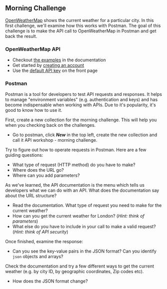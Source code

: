 ## Morning Challenge
[OpenWeatherMap](https://openweathermap.org/city) shows the current weather for a particular city.
In this first challenge, we'll examine how this works with Postman. The goal of this challenge is to make the API call to OpenWeatherMap in Postman and get back the result.

### OpenWeatherMap API
- Checkout [the examples](https://openweathermap.org/current) in the documentation
- Get started by [creating an account](https://openweathermap.org/appid)
- Use the [default API key](https://home.openweathermap.org/api_keys) on the front page

### Postman
Postman is a tool for developers to test API requests and responses. It helps to manage "environment variables" (e.g. authentication and keys) and has become indispensable when working with APIs. Due to it's popularity, it's good to know how to use it.

First, create a new collection for the morning challenge. This will help you when you checking back on the challenges.
- Go to postman, click **_New_** in the top left, create the new collection and call it API workshop - morning challenge.

Try to figure out how to operate requests in Postman. Here are a few guiding questions:
- What type of request (HTTP method) do you have to make?
- Where does the URL go?
- Where can you add parameters?

As we've learned, the API documentation is the menu which tells us developers what we can do with an API. What does the documentation say about the URL structure?
- Read the documentation. What type of request you need to make for the current weather?
- How can you get the current weather for London? (*Hint: think of parameters*)
- What else do you have to include in your call to make a valid request? (*Hint: think of API security*)

Once finished, examine the response:
- Can you see the key-value pairs in the JSON format? Can you identify `json` objects and arrays?

Check the documentation and try a few different ways to get the current weather (e.g. by city ID, by geographic coordinates, Zip codes etc).
- How does the JSON format change?
